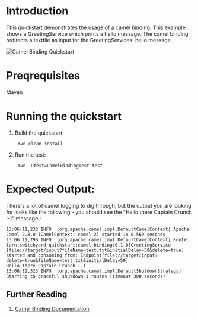 Introduction
============
This quickstart demonstrates the usage of a camel binding. This example shows a GreetingService 
which prints a hello message. The camel binding redirects a textfile as input for the 
GreetingServices' hello message.

![Camel Binding Quickstart](https://github.com/jboss-switchyard/quickstarts/raw/master/camel-binding/camel-binding.jpg)


Preqrequisites 
==============
Maven

Running the quickstart
======================

1. Build the quickstart:

        mvn clean install

2. Run the test:

        mvn -Dtest=CamelBindingTest test


Expected Output:
================
There's a lot of camel logging to dig through, but the output you are looking for looks like the 
following - you should see the "Hello there Captain Crunch :-)" message :

```
13:06:11,232 INFO  [org.apache.camel.impl.DefaultCamelContext] Apache Camel 2.8.0 (CamelContext: camel-2) started in 0.569 seconds
13:06:11,796 INFO  [org.apache.camel.impl.DefaultCamelContext] Route: {urn:switchyard-quickstart:camel-binding:0.1.0}GreetingService-[file://target/input?fileName=test.txt&initialDelay=50&delete=true] started and consuming from: Endpoint[file://target/input?delete=true&fileName=test.txt&initialDelay=50]
Hello there Captain Crunch :-) 
13:06:12,323 INFO  [org.apache.camel.impl.DefaultShutdownStrategy] Starting to graceful shutdown 1 routes (timeout 300 seconds)
```

## Further Reading

1. [Camel Binding Documentation](https://docs.jboss.org/author/display/SWITCHYARD/Camel+Bindings)
